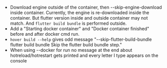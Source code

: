 - Download engine outside of the container, then --skip-engine-download inside container.
	Currently, the engine is re-downloaded inside the container. But flutter version inside and outside container may not match. And `flutter build bundle` is performed outside.
- Add a "Starting docker container" and "Docker container finished" before and after docker cmd run.
- `hover build --help` gives odd message "--skip-flutter-build-bundle flutter build bundle   Skip the flutter build bundle step."
- When using --docker for run no message at the end about hotreload/hotrestart gets printed and every letter I type appears on the console
